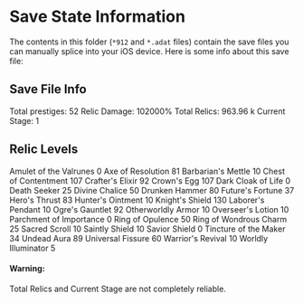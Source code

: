 Save State Information
===
The contents in this folder (`*912` and `*.adat` files) contain the save files you can manually splice into your iOS device. Here is some info about this save file:

## Save File Info
Total prestiges: 52
Relic Damage: 102000%
Total Relics: 963.96 k
Current Stage: 1

## Relic Levels

Amulet of the Valrunes	0
Axe of Resolution	81
Barbarian's Mettle	10
Chest of Contentment	107
Crafter's Elixir	92
Crown's Egg	107
Dark Cloak of Life	0
Death Seeker	25
Divine Chalice	50
Drunken Hammer	80
Future's Fortune	37
Hero's Thrust	83
Hunter's Ointment	10
Knight's Shield	130
Laborer's Pendant	10
Ogre's Gauntlet	92
Otherworldly Armor	10
Overseer's Lotion	10
Parchment of Importance	0
Ring of Opulence	50
Ring of Wondrous Charm	25
Sacred Scroll	10
Saintly Shield	10
Savior Shield	0
Tincture of the Maker	34
Undead Aura	89
Universal Fissure	60
Warrior's Revival	10
Worldly Illuminator	5

#### Warning:
Total Relics and Current Stage are not completely reliable.
